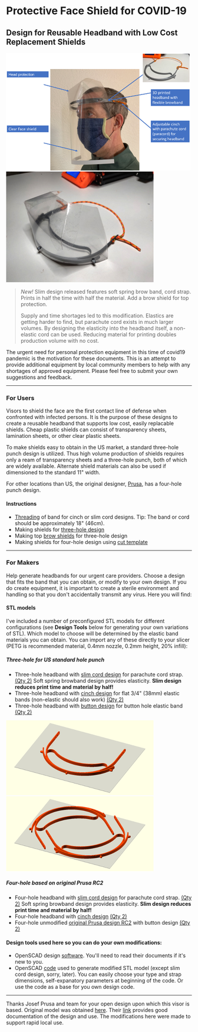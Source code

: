 # Protective Face Shield for COVID-19

## Design for Reusable Headband with Low Cost Replacement Shields

![full assembled model](FullFaceHeadShield.png)
![headband and brow shield](slim_headband_headshield.jpg)

> *New!*  Slim design released features soft spring brow band, cord strap. Prints in half the time with half the material.  Add a brow shield for top protection.
>
> Supply and time shortages led to this modification.  Elastics are getting harder to find, but parachute cord exists in much larger volumes.  By designing the elasticity into the headband itself, a non-elastic cord can be used.  Reducing material for printing doubles production volume with no cost.

The urgent need for personal protection equipment in this time of covid19 pandemic is the motivation for these documents.  This is an attempt to provide additional equipment by local community members to help with any shortages of approved equipment.  Please feel free to submit your own suggestions and feedback.

---
### For Users

Visors to shield the face are the first contact line of defense when confronted with infected persons.  It is the purpose of these designs to create a reusable headband that supports low cost, easily replacable shields.  Cheap plastic shields can consist of transparency sheets, lamination sheets, or other clear plastic sheets.

To make shields easy to obtain in the US market, a standard three-hole punch design is utilized.  Thus high volume production of shields requires only a ream of transparency sheets and a three-hole punch, both of which are widely available.  Alternate shield materials can also be used if dimensioned to the standard 11" width.

For other locations than US, the original designer, [Prusa](https://www.prusaprinters.org/prints/25857-prusa-protective-face-shield-rc1), has a four-hole punch design.

#### Instructions

- [Threading](LoopThread/ThreadInstructions.md) of band for cinch or slim cord designs.  Tip:  The band or cord should be approximately 18" (46cm).
- Making shields for [three-hole design](3HoleShieldInstructions.md)
- Making top [brow shields](BrowShieldInstructions.md) for three-hole design
- Making shields for four-hole design using [cut template](PrusaFaceShieldHolesRC2.pdf)

---

### For Makers

Help generate headbands for our urgent care providers. Choose a design that fits the band that you can obtain, or modify to your own design.  If you do create equipment, it is important to create a sterile environment and handling so that you don't accidentally transmit any virus.  Here you will find:

#### STL models
I've included a number of preconfigured STL models for different configurations (see **Design Tools** below for generating your own variations of STL).  Which model to choose will be determined by the elastic band materials you can obtain.  You can import any of these directly to your slicer (PETG is recommended material, 0.4mm nozzle, 0.2mm height, 20% infill):

##### Three-hole for US standard hole punch
- Three-hole headband with [slim cord design](stl/covid19_headband_3hole_cord_slim.stl) for parachute cord strap.  [(Qty 2)](stl/covid19_headband_3hole_cord_slim_qty2.stl) Soft spring browband design provides elasticity.  **Slim design reduces print time and material by half!**
- Three-hole headband with [cinch design](stl/covid19_headband_3hole_cinch.stl) for flat 3/4" (38mm) elastic bands (non-elastic should also work) [(Qty 2)](stl/covid19_headband_3hole_cinch_qty2.stl)
- Three-hole headband with [button design](stl/covid19_headband_3hole_button.stl) for button hole elastic band [(Qty 2)](stl/covid19_headband_3hole_button_qty2.stl)

![Slim design](covid19_headband_3hole_cord_slim.png)![Slim design 2 pieces](covid19_headband_3hole_cord_slim2.png)

##### Four-hole based on original Prusa RC2
- Four-hole headband with [slim cord design](stl/covid19_headband_rc3_cord_slim.stl) for parachute cord strap.  [(Qty 2)](stl/covid19_headband_rc3_cord_slim_qty2.stl) Soft spring browband design provides elasticity.  **Slim design reduces print time and material by half!**
- Four-hole headband with [cinch design](stl/covid19_headband_rc2_cinch.stl) [(Qty 2)](stl/covid19_headband_rc2_cinch_qty2.stl)
- Four-hole unmodified [original Prusa design RC2](stl/covid19_headband_rc2_button.stl) with button design [(Qty 2)](stl/covid19_headband_rc2_button_qty2.stl)


#### Design tools used here so you can do your own modifications:

- OpenSCAD design [software](https://www.openscad.org/).  You'll need to read their documents if it's new to you.
- OpenSCAD [code](covid19_headband_mods.scad) used to generate modified STL model (except slim cord design, sorry, later). You can easily choose your type and strap dimensions, self-expanatory parameters at beginning of the code.  Or use the code as a base for you own design code.

---

Thanks Josef Prusa and team for your open design upon which this visor is based.  Original model was obtained [here](https://www.prusaprinters.org/prints/25857-prusa-protective-face-shield-rc1).  Their [link](https://www.prusaprinters.org/prints/25857-prusa-protective-face-shield-rc1) provides good documentation of the design and use.  The modifications here were made to support rapid local use.
